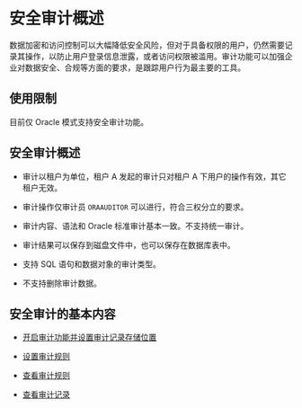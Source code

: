 安全审计概述 
===========================

数据加密和访问控制可以大幅降低安全风险，但对于具备权限的用户，仍然需要记录其操作，以防止用户登录信息泄露，或者访问权限被滥用。审计功能可以加强企业对数据安全、合规等方面的要求，是跟踪用户行为最主要的工具。

使用限制 
-------------------------

目前仅 Oracle 模式支持安全审计功能。

安全审计概述 
---------------------------

* 审计以租户为单位，租户 A 发起的审计只对租户 A 下用户的操作有效，其它租户无效。

  

* 审计操作仅审计员 `ORAAUDITOR` 可以进行，符合三权分立的要求。

  

* 审计内容、语法和 Oracle 标准审计基本一致。不支持统一审计。

  

* 审计结果可以保存到磁盘文件中，也可以保存在数据库表中。

  

* 支持 SQL 语句和数据对象的审计类型。

  

* 不支持删除审计数据。

  




安全审计的基本内容 
------------------------------

* [开启审计功能并设置审计记录存储位置](../4.audit-database/2.start-auditing.md)

  

* [设置审计规则](../4.audit-database/2.start-auditing.md)

  

* [查看审计规则](../4.audit-database/2.start-auditing.md)

  

* [查看审计记录](../4.audit-database/2.start-auditing.md)

  



